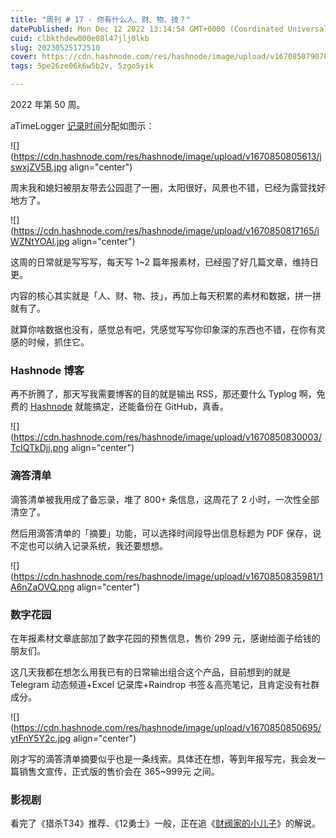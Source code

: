 ```yaml
---
title: "周刊 # 17 - 你有什么人、财、物、技？"
datePublished: Mon Dec 12 2022 13:14:54 GMT+0000 (Coordinated Universal Time)
cuid: clbkthdew000e08l47jlj0lkb
slug: 20230525172510
cover: https://cdn.hashnode.com/res/hashnode/image/upload/v1670850790705/frI68UuOJ.jpg
tags: 5pe26ze06k6w5b2v, 5zgo5yik

---
```


2022 年第 50 周。

aTimeLogger [记录时间](http://mp.weixin.qq.com/s?__biz=MzI3MzU5MDA1OQ==&mid=2247485032&idx=1&sn=acb21dab9e80298f57f65f3a9ea3a1c7&chksm=eb21b42cdc563d3a565d6c98ad7010303e68799b4f29c829a6c1fd89ff190878ddb44f22a899&scene=21#wechat_redirect)分配如图示：

![](https://cdn.hashnode.com/res/hashnode/image/upload/v1670850805613/jswxjZV5B.jpg align="center")

周末我和媳妇被朋友带去公园逛了一圈，太阳很好，风景也不错，已经为露营找好地方了。

![](https://cdn.hashnode.com/res/hashnode/image/upload/v1670850817165/iWZNtYOAl.jpg align="center")

这周的日常就是写写写，每天写 1~2 篇年报素材，已经囤了好几篇文章，维持日更。

内容的核心其实就是「人、财、物、技」，再加上每天积累的素材和数据，拼一拼就有了。

就算你啥数据也没有，感觉总有吧，凭感觉写写你印象深的东西也不错，在你有灵感的时候，抓住它。

### **Hashnode 博客**

再不折腾了，那天写我需要博客的目的就是输出 RSS，那还要什么 Typlog 啊，免费的 [Hashnode](https://hashnode.com/) 就能搞定，还能备份在 GitHub，真香。

![](https://cdn.hashnode.com/res/hashnode/image/upload/v1670850830003/TcIQTkDjj.png align="center")

### **滴答清单**

滴答清单被我用成了备忘录，堆了 800+ 条信息，这周花了 2 小时，一次性全部清空了。

然后用滴答清单的「摘要」功能，可以选择时间段导出信息标题为 PDF 保存，说不定也可以纳入记录系统，我还要想想。

![](https://cdn.hashnode.com/res/hashnode/image/upload/v1670850835981/1A6nZaOVQ.png align="center")

### **数字花园**

在年报素材文章底部加了数字花园的预售信息，售价 299 元，感谢给面子给钱的朋友们。

这几天我都在想怎么用我已有的日常输出组合这个产品，目前想到的就是 Telegram 动态频道+Excel 记录库+Raindrop 书签＆高亮笔记，且肯定没有社群成分。

![](https://cdn.hashnode.com/res/hashnode/image/upload/v1670850850695/ytFnY5Y2c.jpg align="center")

刚才写的滴答清单摘要似乎也是一条线索。具体还在想，等到年报写完，我会发一篇销售文宣传，正式版的售价会在 365~999元 之间。

### **影视剧**

看完了《猎杀T34》推荐、《12勇士》一般，正在追《[财阀家的小儿子](https://www.bilibili.com/video/BV1M841157u8/)》的解说。